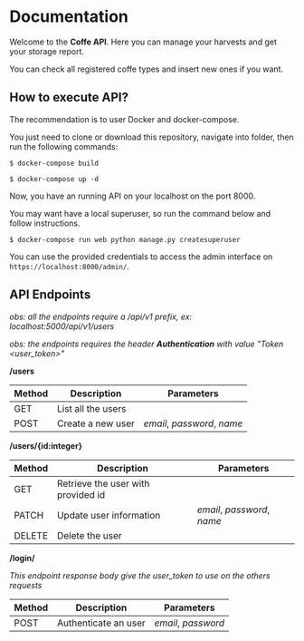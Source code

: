 # Documentation

Welcome to the **Coffe API**. Here you can manage your harvests and get your storage report.

You can check all registered coffe types and insert new ones if you want.

## How to execute API?

The recommendation is to user Docker and docker-compose.

You just need to clone or download this repository, navigate into folder, then run the following commands:

`$ docker-compose build`

`$ docker-compose up -d`

Now, you have an running API on your localhost on the port 8000.

You may want have a local superuser, so run the command below and follow instructions.

`$ docker-compose run web python manage.py createsuperuser`

You can use the provided credentials to access the admin interface on `https://localhost:8000/admin/`.

## API Endpoints

*obs: all the endpoints require a /api/v1 prefix, ex: localhost:5000/api/v1/users*

*obs: the endpoints requires the header **Authentication** with value "Token <user_token>"*


**/users**

| Method |     Description             |  Parameters  |
| ------ | --------------------------- | ------------ |
|  GET   |  List all the users  |              |
|  POST  |  Create a new user   | *email*, *password*, *name*  |


**/users/{id:integer}**

| Method |     Description             |  Parameters  |
| ------ | --------------------------- | ------------ |
|  GET   |  Retrieve the user with provided id  |              |
|  PATCH  |  Update user information   | *email*, *password*, *name*  |
|  DELETE  |  Delete the user   |  |

**/login/**

*This endpoint response body give the user_token to use on the others requests*

| Method |     Description             |  Parameters  |
| ------ | --------------------------- | ------------ |
|  POST  |  Authenticate an user   | *email*, *password*  |
